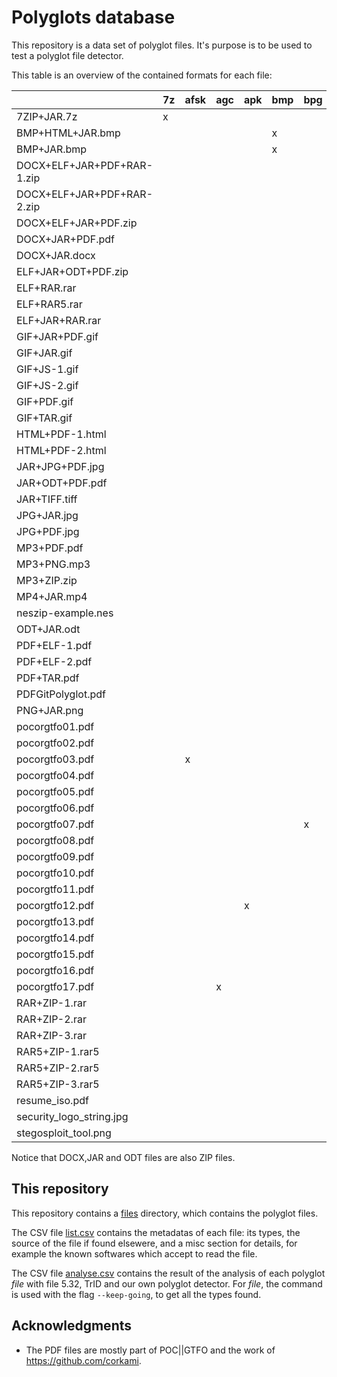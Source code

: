 # Polyglots database

This repository is a data set of polyglot files.
It's purpose is to be used to test a polyglot file detector.

This table is an overview of the contained formats for each file:

|                          |7z|afsk|agc|apk|bmp|bpg|docx|elf|gif|gitbundle|html|ild|iso|jar|jpg|js|lsmv|mbr|mp3|mp4|nes|odf|odt|pdf|png|ps|rar|rb|sh|tar|tc|tiff|wv|zip|
|--------------------------|--|----|---|---|---|---|----|---|---|---------|----|---|---|---|---|--|----|---|---|---|---|---|---|---|---|--|---|--|--|---|--|----|--|---|
|7ZIP+JAR.7z               |x |    |   |   |   |   |    |   |   |         |    |   |   |x  |   |  |    |   |   |   |   |   |   |   |   |  |   |  |  |   |  |    |  |x  |
|BMP+HTML+JAR.bmp          |  |    |   |   |x  |   |    |   |   |         |x   |   |   |x  |   |  |    |   |   |   |   |   |   |   |   |  |   |  |  |   |  |    |  |x  |
|BMP+JAR.bmp               |  |    |   |   |x  |   |    |   |   |         |    |   |   |x  |   |  |    |   |   |   |   |   |   |   |   |  |   |  |  |   |  |    |  |x  |
|DOCX+ELF+JAR+PDF+RAR-1.zip|  |    |   |   |   |   |x   |x  |   |         |    |   |   |x  |   |  |    |   |   |   |   |   |   |x  |   |  |x  |  |  |   |  |    |  |x  |
|DOCX+ELF+JAR+PDF+RAR-2.zip|  |    |   |   |   |   |x   |x  |   |         |    |   |   |x  |   |  |    |   |   |   |   |   |   |x  |   |  |x  |  |  |   |  |    |  |x  |
|DOCX+ELF+JAR+PDF.zip      |  |    |   |   |   |   |x   |x  |   |         |    |   |   |x  |   |  |    |   |   |   |   |   |   |x  |   |  |   |  |  |   |  |    |  |x  |
|DOCX+JAR+PDF.pdf          |  |    |   |   |   |   |x   |   |   |         |    |   |   |x  |   |  |    |   |   |   |   |   |   |x  |   |  |   |  |  |   |  |    |  |x  |
|DOCX+JAR.docx             |  |    |   |   |   |   |x   |   |   |         |    |   |   |x  |   |  |    |   |   |   |   |   |   |   |   |  |   |  |  |   |  |    |  |x  |
|ELF+JAR+ODT+PDF.zip       |  |    |   |   |   |   |    |x  |   |         |    |   |   |x  |   |  |    |   |   |   |   |   |x  |x  |   |  |   |  |  |   |  |    |  |x  |
|ELF+RAR.rar               |  |    |   |   |   |   |    |x  |   |         |    |   |   |   |   |  |    |   |   |   |   |   |   |   |   |  |x  |  |  |   |  |    |  |   |
|ELF+RAR5.rar              |  |    |   |   |   |   |    |x  |   |         |    |   |   |   |   |  |    |   |   |   |   |   |   |   |   |  |x  |  |  |   |  |    |  |   |
|ELF+JAR+RAR.rar           |  |    |   |   |   |   |    |x  |   |         |    |   |   |x  |   |  |    |   |   |   |   |   |   |   |   |  |x  |  |  |   |  |    |  |x  |
|GIF+JAR+PDF.gif           |  |    |   |   |   |   |    |   |x  |         |    |   |   |x  |   |  |    |   |   |   |   |   |   |x  |   |  |   |  |  |   |  |    |  |x  |
|GIF+JAR.gif               |  |    |   |   |   |   |    |   |x  |         |    |   |   |x  |   |  |    |   |   |   |   |   |   |   |   |  |   |  |  |   |  |    |  |x  |
|GIF+JS-1.gif              |  |    |   |   |   |   |    |   |x  |         |    |   |   |   |   |x |    |   |   |   |   |   |   |   |   |  |   |  |  |   |  |    |  |   |
|GIF+JS-2.gif              |  |    |   |   |   |   |    |   |x  |         |    |   |   |   |   |x |    |   |   |   |   |   |   |   |   |  |   |  |  |   |  |    |  |   |
|GIF+PDF.gif               |  |    |   |   |   |   |    |   |x  |         |    |   |   |   |   |  |    |   |   |   |   |   |   |x  |   |  |   |  |  |   |  |    |  |   |
|GIF+TAR.gif               |  |    |   |   |   |   |    |   |x  |         |    |   |   |   |   |  |    |   |   |   |   |   |   |   |   |  |   |  |  |x  |  |    |  |   |
|HTML+PDF-1.html           |  |    |   |   |   |   |    |   |   |         |x   |   |   |   |   |  |    |   |   |   |   |   |   |x  |   |  |   |  |  |   |  |    |  |   |
|HTML+PDF-2.html           |  |    |   |   |   |   |    |   |   |         |x   |   |   |   |   |  |    |   |   |   |   |   |   |x  |   |  |   |  |  |   |  |    |  |   |
|JAR+JPG+PDF.jpg           |  |    |   |   |   |   |    |   |   |         |    |   |   |x  |x  |  |    |   |   |   |   |   |   |x  |   |  |   |  |  |   |  |    |  |x  |
|JAR+ODT+PDF.pdf           |  |    |   |   |   |   |    |   |   |         |    |   |   |x  |   |  |    |   |   |   |   |x  |   |x  |   |  |   |  |  |   |  |    |  |x  |
|JAR+TIFF.tiff             |  |    |   |   |   |   |    |   |   |         |    |   |   |x  |   |  |    |   |   |   |   |   |   |   |   |  |   |  |  |   |  |x   |  |x  |
|JPG+JAR.jpg               |  |    |   |   |   |   |    |   |   |         |    |   |   |x  |x  |  |    |   |   |   |   |   |   |   |   |  |   |  |  |   |  |    |  |x  |
|JPG+PDF.jpg               |  |    |   |   |   |   |    |   |   |         |    |   |   |   |x  |  |    |   |   |   |   |   |   |x  |   |  |   |  |  |   |  |    |  |   |
|MP3+PDF.pdf               |  |    |   |   |   |   |    |   |   |         |    |   |   |   |   |  |    |   |x  |   |   |   |   |x  |   |  |   |  |  |   |  |    |  |   |
|MP3+PNG.mp3               |  |    |   |   |   |   |    |   |   |         |    |   |   |   |   |  |    |   |x  |   |   |   |   |   |x  |  |   |  |  |   |  |    |  |   |
|MP3+ZIP.zip               |  |    |   |   |   |   |    |   |   |         |    |   |   |   |   |  |    |   |x  |   |   |   |   |   |   |  |   |  |  |   |  |    |  |x  |
|MP4+JAR.mp4               |  |    |   |   |   |   |    |   |   |         |    |   |   |x  |   |  |    |   |   |x  |   |   |   |   |   |  |   |  |  |   |  |    |  |x  |
|neszip-example.nes        |  |    |   |   |   |   |    |   |   |         |    |   |   |   |   |  |    |   |   |   |x  |   |   |   |   |  |   |  |  |   |  |    |  |x  |
|ODT+JAR.odt               |  |    |   |   |   |   |    |   |   |         |    |   |   |x  |   |  |    |   |   |   |   |   |x  |   |   |  |   |  |  |   |  |    |  |x  |
|PDF+ELF-1.pdf             |  |    |   |   |   |   |    |x  |   |         |    |   |   |   |   |  |    |   |   |   |   |   |   |x  |   |  |   |  |  |   |  |    |  |   |
|PDF+ELF-2.pdf             |  |    |   |   |   |   |    |x  |   |         |    |   |   |   |   |  |    |   |   |   |   |   |   |x  |   |  |   |  |  |   |  |    |  |   |
|PDF+TAR.pdf               |  |    |   |   |   |   |    |   |   |         |    |   |   |   |   |  |    |   |   |   |   |   |   |x  |   |  |   |  |  |x  |  |    |  |   |
|PDFGitPolyglot.pdf        |  |    |   |   |   |   |    |   |   |x        |    |   |   |   |   |  |    |   |   |   |   |   |   |x  |   |  |   |  |  |   |  |    |  |   |
|PNG+JAR.png               |  |    |   |   |   |   |    |   |   |         |    |   |   |x  |   |  |    |   |   |   |   |   |   |   |x  |  |   |  |  |   |  |    |  |x  |
|pocorgtfo01.pdf           |  |    |   |   |   |   |    |   |   |         |    |   |   |   |   |  |    |   |   |   |   |   |   |x  |   |  |   |  |  |   |  |    |  |x  |
|pocorgtfo02.pdf           |  |    |   |   |   |   |    |   |   |         |    |   |   |   |   |  |    |x  |   |   |   |   |   |x  |   |  |   |  |  |   |  |    |  |x  |
|pocorgtfo03.pdf           |  |x   |   |   |   |   |    |   |   |         |    |   |   |   |x  |  |    |   |   |   |   |   |   |x  |   |  |   |  |  |   |  |    |  |x  |
|pocorgtfo04.pdf           |  |    |   |   |   |   |    |   |   |         |    |   |   |   |   |  |    |   |   |   |   |   |   |x  |   |  |   |  |  |   |x |    |  |x  |
|pocorgtfo05.pdf           |  |    |   |   |   |   |    |   |   |         |    |   |x  |   |   |  |    |   |   |   |   |   |   |x  |   |  |   |  |  |   |  |    |  |x  |
|pocorgtfo06.pdf           |  |    |   |   |   |   |    |   |   |         |    |   |   |   |   |  |    |   |   |   |   |   |   |x  |   |  |   |  |  |x  |  |    |  |x  |
|pocorgtfo07.pdf           |  |    |   |   |   |x  |    |   |   |         |x   |   |   |   |   |  |    |   |   |   |   |   |   |x  |   |  |   |  |  |   |  |    |  |x  |
|pocorgtfo08.pdf           |  |    |   |   |   |   |    |   |   |         |    |   |   |   |   |  |    |   |   |   |   |   |   |x  |   |  |   |  |x |   |  |    |  |x  |
|pocorgtfo09.pdf           |  |    |   |   |   |   |    |   |   |         |    |   |   |   |   |  |    |   |   |   |   |   |   |x  |   |  |   |  |  |   |  |    |x |x  |
|pocorgtfo10.pdf           |  |    |   |   |   |   |    |   |   |         |    |   |   |   |   |  |x   |   |   |   |   |   |   |x  |   |  |   |  |  |   |  |    |  |x  |
|pocorgtfo11.pdf           |  |    |   |   |   |   |    |   |   |         |x   |   |   |   |   |  |    |   |   |   |   |   |   |x  |   |  |   |x |  |   |  |    |  |x  |
|pocorgtfo12.pdf           |  |    |   |x  |   |   |    |   |   |         |    |   |   |   |   |  |    |   |   |   |   |   |   |x  |   |  |   |  |  |   |  |    |  |x  |
|pocorgtfo13.pdf           |  |    |   |   |   |   |    |   |   |         |    |   |   |   |   |  |    |   |   |   |   |   |   |x  |   |x |   |  |  |   |  |    |  |x  |
|pocorgtfo14.pdf           |  |    |   |   |   |   |    |   |   |         |    |   |   |   |   |  |    |   |   |   |x  |   |   |x  |   |  |   |  |  |   |  |    |  |x  |
|pocorgtfo15.pdf           |  |    |   |   |   |   |    |   |   |         |    |x  |   |   |   |  |    |   |   |   |   |   |   |x  |   |  |   |  |  |   |  |    |  |x  |
|pocorgtfo16.pdf           |  |    |   |   |   |   |    |   |   |         |    |   |   |   |   |  |    |   |   |   |   |   |   |x  |   |  |   |  |x |   |  |    |  |x  |
|pocorgtfo17.pdf           |  |    |x  |   |   |   |    |   |   |         |    |   |   |   |   |  |    |   |   |   |   |   |   |x  |   |  |   |  |  |   |  |    |  |x  |
|RAR+ZIP-1.rar             |  |    |   |   |   |   |    |   |   |         |    |   |   |   |   |  |    |   |   |   |   |   |   |   |   |  |x  |  |  |   |  |    |  |x  |
|RAR+ZIP-2.rar             |  |    |   |   |   |   |    |   |   |         |    |   |   |   |   |  |    |   |   |   |   |   |   |   |   |  |x  |  |  |   |  |    |  |x  |
|RAR+ZIP-3.rar             |  |    |   |   |   |   |    |   |   |         |    |   |   |   |   |  |    |   |   |   |   |   |   |   |   |  |x  |  |  |   |  |    |  |x  |
|RAR5+ZIP-1.rar5           |  |    |   |   |   |   |    |   |   |         |    |   |   |   |   |  |    |   |   |   |   |   |   |   |   |  |x  |  |  |   |  |    |  |x  |
|RAR5+ZIP-2.rar5           |  |    |   |   |   |   |    |   |   |         |    |   |   |   |   |  |    |   |   |   |   |   |   |   |   |  |x  |  |  |   |  |    |  |x  |
|RAR5+ZIP-3.rar5           |  |    |   |   |   |   |    |   |   |         |    |   |   |   |   |  |    |   |   |   |   |   |   |   |   |  |x  |  |  |   |  |    |  |x  |
|resume_iso.pdf            |  |    |   |   |   |   |    |   |   |         |    |   |   |   |   |  |    |x  |   |   |   |   |   |x  |   |  |   |  |  |   |  |    |  |   |
|security_logo_string.jpg  |  |    |   |   |   |   |    |   |   |         |    |   |   |   |   |x |    |   |   |   |   |   |   |   |x  |  |   |  |  |   |  |    |  |   |
|stegosploit_tool.png      |  |    |   |   |   |   |    |   |   |         |x   |   |   |   |   |  |    |   |   |   |   |   |   |   |x  |  |   |  |  |   |  |    |  |   |

Notice that DOCX,JAR and ODT files are also ZIP files.

## This repository

This repository contains a [files](files) directory, which contains the polyglot files.

The CSV file [list.csv](list.csv) contains the metadatas of each file: its types, the source of the file if found elsewere, and a misc section for details, for example the known softwares which accept to read the file.

The CSV file [analyse.csv](analyse.csv) contains the result of the analysis of each polyglot *file* with file 5.32, TrID and our own polyglot detector. For *file*, the command is used with the flag `--keep-going`, to get all the types found.

## Acknowledgments

- The PDF files are mostly part of POC||GTFO and the work of https://github.com/corkami.
